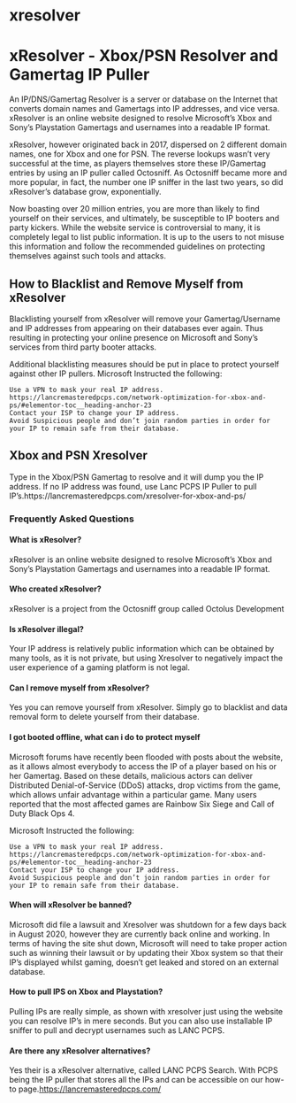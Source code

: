# xresolver
<h1>xResolver - Xbox/PSN Resolver and Gamertag IP Puller</h1>

An IP/DNS/Gamertag Resolver is a server or database on the Internet that converts domain names and Gamertags into IP addresses, and vice versa. xResolver is an online website designed to resolve Microsoft’s Xbox and Sony’s Playstation Gamertags and usernames into a readable IP format.

xResolver, however originated back in 2017, dispersed on 2 different domain names, one for Xbox and one for PSN. The reverse lookups wasn’t very successful at the time, as players themselves store these IP/Gamertag entries by using an IP puller called Octosniff. As Octosniff became more and more popular, in fact, the number one IP sniffer in the last two years, so did xResolver’s database grow, exponentially.

Now boasting over 20 million entries, you are more than likely to find yourself on their services, and ultimately, be susceptible to IP booters and party kickers. While the website service is controversial to many, it is completely legal to list public information. It is up to the users to not misuse this information and follow the recommended guidelines on protecting themselves against such tools and attacks.

<h2>How to Blacklist and Remove Myself from xResolver</h2>

Blacklisting yourself from xResolver will remove your Gamertag/Username and IP addresses from appearing on their databases ever again. Thus resulting in protecting your online presence on Microsoft and Sony’s services from third party booter attacks.

Additional blacklisting measures should be put in place to protect yourself against other IP pullers. Microsoft Instructed the following:

    Use a VPN to mask your real IP address. https://lancremasteredpcps.com/network-optimization-for-xbox-and-ps/#elementor-toc__heading-anchor-23
    Contact your ISP to change your IP address.
    Avoid Suspicious people and don’t join random parties in order for your IP to remain safe from their database.

<h2>Xbox and PSN Xresolver</h2>
Type in the Xbox/PSN Gamertag to resolve and it will dump you the IP address. If no IP address was found, use Lanc PCPS IP Puller to pull IP’s.https://lancremasteredpcps.com/xresolver-for-xbox-and-ps/

<h3>Frequently Asked Questions</3>

<h4>What is xResolver?</h4>
xResolver is an online website designed to resolve Microsoft’s Xbox and Sony’s Playstation Gamertags and usernames into a readable IP format.

<h4>Who created xResolver?</h4>
xResolver is a project from the Octosniff group called Octolus Development

<h4>Is xResolver illegal?</h4>
Your IP address is relatively public information which can be obtained by many tools, as it is not private, but using Xresolver to negatively impact the user experience of a gaming platform is not legal.

<h4>Can I remove myself from xResolver?</h4>
Yes you can remove yourself from xResolver. Simply go to blacklist and data removal form to delete yourself from their database.

<h4>I got booted offline, what can i do to protect myself</h4>


Microsoft forums have recently been flooded with posts about the website, as it allows almost everybody to access the IP of a player based on his or her Gamertag. Based on these details, malicious actors can deliver Distributed Denial-of-Service (DDoS) attacks, drop victims from the game, which allows unfair advantage within a particular game. Many users reported that the most affected games are Rainbow Six Siege and Call of Duty Black Ops 4.

Microsoft Instructed the following:

    Use a VPN to mask your real IP address. https://lancremasteredpcps.com/network-optimization-for-xbox-and-ps/#elementor-toc__heading-anchor-23
    Contact your ISP to change your IP address.
    Avoid Suspicious people and don’t join random parties in order for your IP to remain safe from their database.


<h4>When will xResolver be banned?</h4>

Microsoft did file a lawsuit and Xresolver was shutdown for a few days back in August 2020, however they are currently back online and working. In terms of having the site shut down, Microsoft will need to take proper action such as winning their lawsuit or by updating their Xbox system so that their IP’s displayed whilst gaming, doesn’t get leaked and stored on an external database.

<h4>How to pull IPS on Xbox and Playstation?</h4>

Pulling IPs are really simple, as shown with xresolver just using the website you can resolve IP’s in mere seconds. But you can also use installable IP sniffer to pull and decrypt usernames such as LANC PCPS.

<h4>Are there any xResolver alternatives?</h4>

Yes their is a xResolver alternative, called LANC PCPS Search. With PCPS being the IP puller that stores all the IPs and can be accessible on our how-to page.https://lancremasteredpcps.com/


